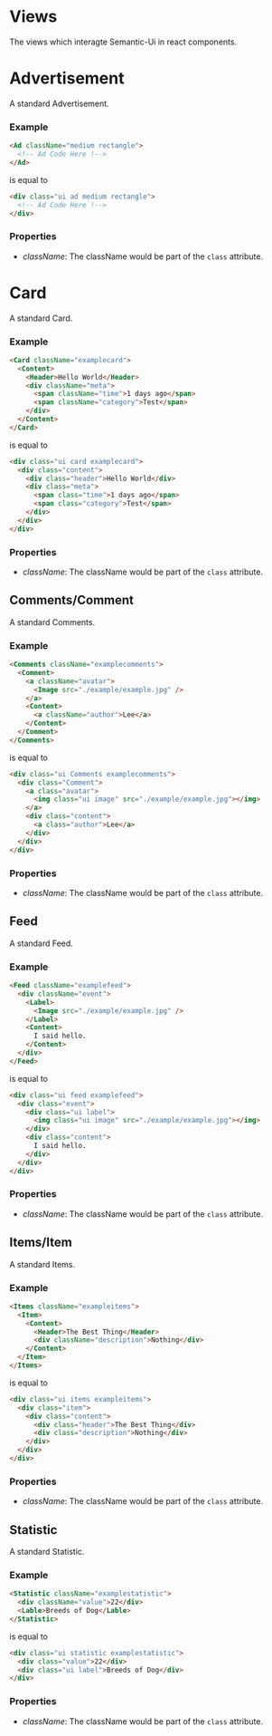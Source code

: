 Views
=============
The views which interagte Semantic-Ui in react components.

# Advertisement
A standard Advertisement.

### Example

```html
<Ad className="medium rectangle">
  <!-- Ad Code Here !-->
</Ad>
```

is equal to 

```html
<div class="ui ad medium rectangle">
  <!-- Ad Code Here !-->
</div>
```

### Properties

- *className*: The className would be part of the `class` attribute.


# Card
A standard Card.

### Example

```html
<Card className="examplecard">
  <Content>
    <Header>Hello World</Header>
    <div className="meta">
      <span className="time">1 days ago</span>
      <span className="category">Test</span>
    </div>
  </Content>
</Card>
```

is equal to 

```html
<div class="ui card examplecard">
  <div class="content">
    <div class="header">Hello World</div>
    <div class="meta">
      <span class="time">1 days ago</span>
      <span class="category">Test</span>
    </div>
  </div>
</div>
```

### Properties

- *className*: The className would be part of the `class` attribute.


## Comments/Comment
A standard Comments.

### Example

```html
<Comments className="examplecomments">
  <Comment>
    <a className="avatar">
      <Image src="./example/example.jpg" />
    </a>
    <Content>
      <a className="author">Lee</a>
    </Content>
  </Comment>
</Comments>
```

is equal to 

```html
<div class="ui Comments examplecomments">
  <div class="Comment">
    <a class="avatar">
      <img class="ui image" src="./example/example.jpg"></img>
    </a>
    <div class="content">
      <a class="author">Lee</a>
    </div>
  </div>
</div>
```

### Properties

- *className*: The className would be part of the `class` attribute.


## Feed
A standard Feed.

### Example

```html
<Feed className="examplefeed">
  <div className="event">
    <Label>
      <Image src="./example/example.jpg" />
    </Label>
    <Content>
      I said hello.
    </Content>
  </div>
</Feed>
```

is equal to 

```html
<div class="ui feed examplefeed">
  <div class="event">
    <div class="ui label">
      <img class="ui image" src="./example/example.jpg"></img>
    </div>
    <div class="content">
      I said hello.
    </div>
  </div>
</div>
```

### Properties

- *className*: The className would be part of the `class` attribute.


## Items/Item
A standard Items.

### Example

```html
<Items className="exampleitems">
  <Item>
    <Content>
      <Header>The Best Thing</Header>
      <div className="description">Nothing</div>
    </Content>
  </Item>
</Items>
```

is equal to 

```html
<div class="ui items exampleitems">
  <div class="item">
    <div class="content">
      <div class="header">The Best Thing</div>
      <div class="description">Nothing</div>
    </div>
  </div>
</div>
```

### Properties

- *className*: The className would be part of the `class` attribute.


## Statistic
A standard Statistic.

### Example

```html
<Statistic className="examplestatistic">
  <div className="value">22</div>
  <Lable>Breeds of Dog</Lable>
</Statistic>
```

is equal to 

```html
<div class="ui statistic examplestatistic">
  <div class="value">22</div>
  <div class="ui label">Breeds of Dog</div>
</div>
```

### Properties

- *className*: The className would be part of the `class` attribute.
